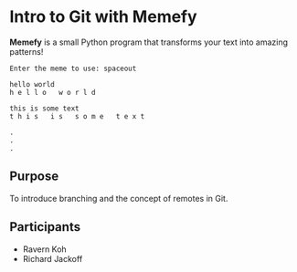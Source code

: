 # Intro to Git with Memefy
**Memefy** is a small Python program that transforms your text into amazing patterns!
```
Enter the meme to use: spaceout

hello world
h e l l o   w o r l d

this is some text
t h i s   i s   s o m e   t e x t

.
.
.
```

## Purpose
To introduce branching and the concept of remotes in Git.

## Participants
* Ravern Koh
* Richard Jackoff
